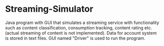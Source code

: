 # Streaming-Simulator
Java program with GUI that simulates a streaming service with functionality such as content classification, consumption tracking, content rating etc. (actual streaming of content is not implemented).
Data for account system is stored in text files. GUI named "Driver" is used to run the program.
